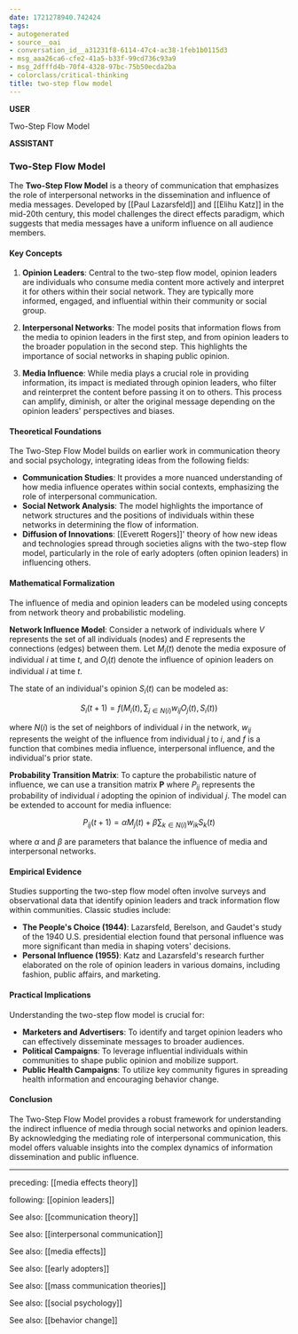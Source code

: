 ```yaml
---
date: 1721278940.742424
tags:
- autogenerated
- source__oai
- conversation_id__a31231f8-6114-47c4-ac38-1feb1b0115d3
- msg_aaa26ca6-cfe2-41a5-b33f-99cd736c93a9
- msg_2dfffd4b-70f4-4328-97bc-75b50ecda2ba
- colorclass/critical-thinking
title: two-step flow model
---
```


**USER**

Two-Step Flow Model


**ASSISTANT**

### Two-Step Flow Model

The **Two-Step Flow Model** is a theory of communication that emphasizes the role of interpersonal networks in the dissemination and influence of media messages. Developed by [[Paul Lazarsfeld]] and [[Elihu Katz]] in the mid-20th century, this model challenges the direct effects paradigm, which suggests that media messages have a uniform influence on all audience members.

#### Key Concepts

1. **Opinion Leaders**: Central to the two-step flow model, opinion leaders are individuals who consume media content more actively and interpret it for others within their social network. They are typically more informed, engaged, and influential within their community or social group.
   
2. **Interpersonal Networks**: The model posits that information flows from the media to opinion leaders in the first step, and from opinion leaders to the broader population in the second step. This highlights the importance of social networks in shaping public opinion.

3. **Media Influence**: While media plays a crucial role in providing information, its impact is mediated through opinion leaders, who filter and reinterpret the content before passing it on to others. This process can amplify, diminish, or alter the original message depending on the opinion leaders' perspectives and biases.

#### Theoretical Foundations

The Two-Step Flow Model builds on earlier work in communication theory and social psychology, integrating ideas from the following fields:

- **Communication Studies**: It provides a more nuanced understanding of how media influence operates within social contexts, emphasizing the role of interpersonal communication.
- **Social Network Analysis**: The model highlights the importance of network structures and the positions of individuals within these networks in determining the flow of information.
- **Diffusion of Innovations**: [[Everett Rogers]]' theory of how new ideas and technologies spread through societies aligns with the two-step flow model, particularly in the role of early adopters (often opinion leaders) in influencing others.

#### Mathematical Formalization

The influence of media and opinion leaders can be modeled using concepts from network theory and probabilistic modeling.

**Network Influence Model**: Consider a network of individuals where $V$ represents the set of all individuals (nodes) and $E$ represents the connections (edges) between them. Let $M_i(t)$ denote the media exposure of individual $i$ at time $t$, and $O_i(t)$ denote the influence of opinion leaders on individual $i$ at time $t$.

The state of an individual's opinion $S_i(t)$ can be modeled as:

$$
S_i(t+1) = f(M_i(t), \sum_{j \in N(i)} w_{ij} O_j(t), S_i(t))
$$

where $N(i)$ is the set of neighbors of individual $i$ in the network, $w_{ij}$ represents the weight of the influence from individual $j$ to $i$, and $f$ is a function that combines media influence, interpersonal influence, and the individual's prior state.

**Probability Transition Matrix**: To capture the probabilistic nature of influence, we can use a transition matrix $\mathbf{P}$ where $P_{ij}$ represents the probability of individual $i$ adopting the opinion of individual $j$. The model can be extended to account for media influence:

$$
P_{ij}(t+1) = \alpha M_j(t) + \beta \sum_{k \in N(i)} w_{ik} S_k(t)
$$

where $\alpha$ and $\beta$ are parameters that balance the influence of media and interpersonal networks.

#### Empirical Evidence

Studies supporting the two-step flow model often involve surveys and observational data that identify opinion leaders and track information flow within communities. Classic studies include:

- **The People's Choice (1944)**: Lazarsfeld, Berelson, and Gaudet's study of the 1940 U.S. presidential election found that personal influence was more significant than media in shaping voters' decisions.
- **Personal Influence (1955)**: Katz and Lazarsfeld's research further elaborated on the role of opinion leaders in various domains, including fashion, public affairs, and marketing.

#### Practical Implications

Understanding the two-step flow model is crucial for:

- **Marketers and Advertisers**: To identify and target opinion leaders who can effectively disseminate messages to broader audiences.
- **Political Campaigns**: To leverage influential individuals within communities to shape public opinion and mobilize support.
- **Public Health Campaigns**: To utilize key community figures in spreading health information and encouraging behavior change.

#### Conclusion

The Two-Step Flow Model provides a robust framework for understanding the indirect influence of media through social networks and opinion leaders. By acknowledging the mediating role of interpersonal communication, this model offers valuable insights into the complex dynamics of information dissemination and public influence.


---

preceding: [[media effects theory]]  


following: [[opinion leaders]]

See also: [[communication theory]]


See also: [[interpersonal communication]]


See also: [[media effects]]


See also: [[early adopters]]


See also: [[mass communication theories]]


See also: [[social psychology]]


See also: [[behavior change]]